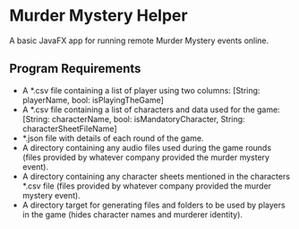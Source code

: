 # Murder Mystery Helper
A basic JavaFX app for running remote Murder Mystery events online. 
## Program Requirements
- A *.csv file containing a list of player using two columns: [String: playerName, bool: isPlayingTheGame]
- A *.csv file containing a list of characters and data used for the game: [String: characterName, bool: isMandatoryCharacter, String: characterSheetFileName]
- *.json file with details of each round of the game. 
- A directory containing any audio files used during the game rounds (files provided by whatever company provided the murder mystery event).
- A directory containing any character sheets mentioned in the characters *.csv file (files provided by whatever company provided the murder mystery event).
- A directory target for generating files and folders to be used by players in the game (hides character names and murderer identity). 